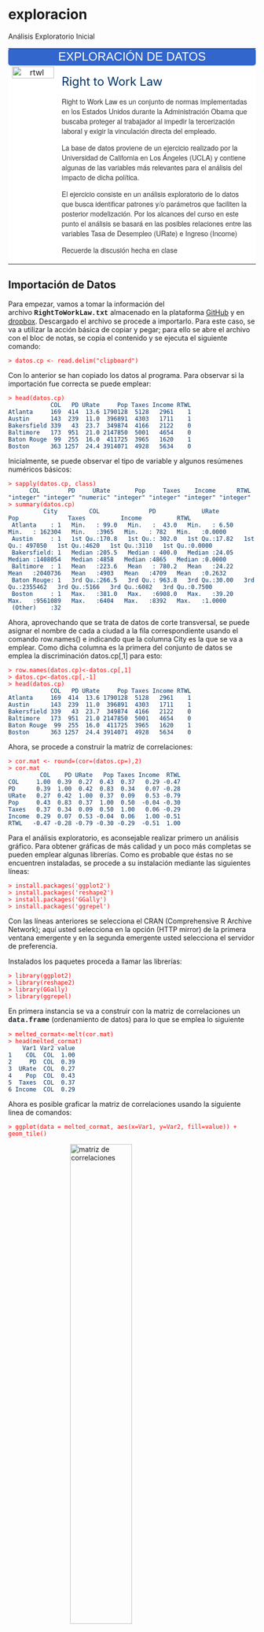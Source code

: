 # exploracion
Análisis Exploratorio Inicial
<table style="width: 100%;" border="0" cellpadding="5">
<tbody>
<tr>
<td style="text-align: center; border-radius: 5px;" colspan="2" bgcolor="#3366CC" width="80%"><span style="font-size: x-large; font-family: arial, helvetica, sans-serif; color: #ffffff;" data-mce-mark="1">EXPLORACIÓN DE DATOS<br /></span></td>
</tr>
<tr onmouseover="this.style.backgroundColor = '#F5F5F5'" onmouseout="this.style.backgroundColor = '#fff'" style="background-color: #ffffff;">
<td style="text-align: center; width: 20%;" valign="top"><img src="images/rtwl.png" width="100%" height="" alt="rtwl" /></td>
<td style="text-align: center; width: 80%;" valign="top">
<p align="justify"></p>
<p align="justify"><span style="font-size: x-large; color: #003366;" data-mce-mark="1">Right to Work Law</span></p>
<p align="justify"></p>
<p style="color: #333333; font-family: 'Helvetica Neue', Helvetica, Arial, sans-serif; font-size: 14px; text-align: start;">Right to Work Law es un conjunto de normas implementadas en los Estados Unidos durante la Administración Obama que buscaba proteger al trabajador al impedir la tercerización laboral y exigir la vinculación directa del empleado.</p>
<p style="color: #333333; font-family: 'Helvetica Neue', Helvetica, Arial, sans-serif; font-size: 14px; text-align: start;">La base de datos proviene de un ejercicio realizado por la Universidad de California en Los Ángeles (UCLA) y contiene algunas de las variables más relevantes para el análisis del impacto de dicha política.</p>
<p style="color: #333333; font-family: 'Helvetica Neue', Helvetica, Arial, sans-serif; font-size: 14px; text-align: start;">El ejercicio consiste en un análisis exploratorio de lo datos que busca identificar patrones y/o parámetros que faciliten la posterior modelización. Por los alcances del curso en este punto el análisis se basará en las posibles relaciones entre las variables Tasa de Desempleo (URate) e Ingreso (Income)</p>
<p style="color: #333333; font-family: 'Helvetica Neue', Helvetica, Arial, sans-serif; font-size: 14px; text-align: start;">Recuerde la discusión hecha en clase</p>
</td>
</tr>
</tbody>
</table>
<p></p>
<h2 style="text-align: left;">Importación de Datos</h2>
<p>Para empezar, vamos a tomar la información del archivo <strong><span style="font-family: 'courier new', courier, monospace;" data-mce-mark="1">RightToWorkLaw.txt</span></strong> almacenado en la plataforma <a href="https://github.com/karlosmantilla/importacion" title="Enlace a GitHub" target="_blank">GitHub</a> y en <a href="https://www.dropbox.com/s/i0pnh74xmtnaopx/RightToWorkLaw.txt?dl=0" title="Enlace a Dropbox" target="_blank">dropbox</a>. Descargado el archivo se procede a importarlo. Para este caso, se va a utilizar la acción básica de copiar y pegar; para ello se abre el archivo con el bloc de notas, se copia el contenido y se ejecuta el siguiente comando:</p>
<pre><span style="color: #ff0000;"><code class="r">&gt; datos.cp &lt;- read.delim("clipboard")
</code></span></pre>
<p>Con lo anterior se han copiado los datos al programa. Para observar si la importación fue correcta se puede emplear:</p>
<pre><code class="r"><span style="color: #ff0000;">&gt; head(datos.cp)</span>
<span style="color: #003366;">            COL   PD URate     Pop Taxes Income RTWL
Atlanta     169  414  13.6 1790128  5128   2961    1
Austin      143  239  11.0  396891  4303   1711    1
Bakersfield 339   43  23.7  349874  4166   2122    0
Baltimore   173  951  21.0 2147850  5001   4654    0
Baton Rouge  99  255  16.0  411725  3965   1620    1
Boston      363 1257  24.4 3914071  4928   5634    0
</span></code></pre>
<p>Inicialmente, se puede observar el tipo de variable y algunos resúmenes numéricos básicos:</p>
<pre><code class="r"><span style="color: #ff0000;">&gt; sapply(datos.cp, class)</span>
<span style="color: #003366;">      COL        PD     URate       Pop     Taxes    Income      RTWL 
"integer" "integer" "numeric" "integer" "integer" "integer" "integer"</span> 
<span style="color: #ff0000;">&gt; summary(datos.cp)</span>
<span style="color: #003366;">          City         COL              PD             URate            Pop              Taxes          Income          RTWL       
 Atlanta    : 1   Min.   : 99.0   Min.   :  43.0   Min.   : 6.50   Min.   : 162304   Min.   :3965   Min.   : 782   Min.   :0.0000  
 Austin     : 1   1st Qu.:170.8   1st Qu.: 302.0   1st Qu.:17.82   1st Qu.: 497050   1st Qu.:4620   1st Qu.:3110   1st Qu.:0.0000  
 Bakersfield: 1   Median :205.5   Median : 400.0   Median :24.05   Median :1408054   Median :4858   Median :4865   Median :0.0000  
 Baltimore  : 1   Mean   :223.6   Mean   : 780.2   Mean   :24.22   Mean   :2040736   Mean   :4903   Mean   :4709   Mean   :0.2632  
 Baton Rouge: 1   3rd Qu.:266.5   3rd Qu.: 963.8   3rd Qu.:30.00   3rd Qu.:2355462   3rd Qu.:5166   3rd Qu.:6082   3rd Qu.:0.7500  
 Boston     : 1   Max.   :381.0   Max.   :6908.0   Max.   :39.20   Max.   :9561089   Max.   :6404   Max.   :8392   Max.   :1.0000  
 (Other)    :32                                                                                                                    
</span></code></pre>
<p>Ahora, aprovechando que se trata de datos de corte transversal, se puede asignar el nombre de cada a ciudad a la fila correspondiente usando el comando row.names() e indicando que la columna City es la que se va a emplear. Como dicha columna es la primera del conjunto de datos se emplea la discriminación datos.cp[,1] para esto:</p>
<pre><code class="r"><span style="color: #ff0000;">&gt; row.names(datos.cp)&lt;-datos.cp[,1]
&gt; datos.cp&lt;-datos.cp[,-1]
&gt; head(datos.cp)</span>
<span style="color: #003366;">            COL   PD URate     Pop Taxes Income RTWL
Atlanta     169  414  13.6 1790128  5128   2961    1
Austin      143  239  11.0  396891  4303   1711    1
Bakersfield 339   43  23.7  349874  4166   2122    0
Baltimore   173  951  21.0 2147850  5001   4654    0
Baton Rouge  99  255  16.0  411725  3965   1620    1
Boston      363 1257  24.4 3914071  4928   5634    0
</span></code></pre>
<p>Ahora, se procede a construir la matriz de correlaciones:</p>
<pre><code class="r"><span style="color: #ff0000;">&gt; cor.mat &lt;- round=(cor=(datos.cp=),2)</span><br /><span style="color: #ff0000;">&gt; cor.mat</span>
<span style="color: #003366;">         COL    PD URate   Pop Taxes Income  RTWL
COL     1.00  0.39  0.27  0.43  0.37   0.29 -0.47
PD      0.39  1.00  0.42  0.83  0.34   0.07 -0.28
URate   0.27  0.42  1.00  0.37  0.09   0.53 -0.79
Pop     0.43  0.83  0.37  1.00  0.50  -0.04 -0.30
Taxes   0.37  0.34  0.09  0.50  1.00   0.06 -0.29
Income  0.29  0.07  0.53 -0.04  0.06   1.00 -0.51
RTWL   -0.47 -0.28 -0.79 -0.30 -0.29  -0.51  1.00</span>
<!-----></code></pre>
<p>Para el análisis exploratorio, es aconsejable realizar primero un análisis gráfico. Para obtener gráficas de más calidad y un poco más completas se pueden emplear algunas librerías. Como es probable que éstas no se encuentren instaladas, se procede a su instalación mediante las siguientes líneas:</p>
<pre><span style="color: #ff0000;"><code class="r">&gt; install.packages('ggplot2')
&gt; install.packages('reshape2')
&gt; install.packages('GGally')
&gt; install.packages('ggrepel')
</code></span></pre>
<p>Con las líneas anteriores se selecciona el CRAN (<span>Comprehensive R Archive Network); aquí usted selecciona en la opción (HTTP mirror) de la primera ventana emergente y en la segunda emergente usted selecciona el servidor de preferencia.</span></p>
<p><span>Instalados los paquetes proceda a llamar las librerías:</span></p>
<pre><span style="color: #ff0000;"><code class="r">&gt; library(ggplot2)
&gt; library(reshape2)
&gt; library(GGally)
&gt; library(ggrepel)
</code></span></pre>
<p>En primera instancia se va a construir con la matriz de correlaciones un <strong><span style="font-family: 'courier new', courier, monospace;">data.frame</span></strong> (ordenamiento de datos) para lo que se emplea lo siguiente</p>
<pre><code class="r"><span style="color: #ff0000;">&gt; melted_cormat&lt;-melt(cor.mat)
&gt; head(melted_cormat)</span>
<span style="color: #003366;">    Var1 Var2 value
1    COL  COL  1.00
2     PD  COL  0.39
3  URate  COL  0.27
4    Pop  COL  0.43
5  Taxes  COL  0.37
6 Income  COL  0.29
</span></code></pre>
<p>Ahora es posible graficar la matriz de correlaciones usando la siguiente linea de comandos:</p>
<pre><span style="color: #ff0000;"><code class="r">&gt; ggplot(data = melted_cormat, aes(x=Var1, y=Var2, fill=value)) + geom_tile()
</code></span></pre>
<p><img src="images/matrizxorr1.png" width="50%" height="" alt="matriz de correlaciones" style="display: block; margin-left: auto; margin-right: auto;" /></p>
<p>Se observa en el lado derecho de la gráfica la nomenclatura para interpretar los valores del gráfico. Existe otra gráfica más simple para su interpretación y se construye como se indica a continuación:</p>
<pre><span style="color: #ff0000;"><code class="r">&gt; ggcorr(datos.cp, palette = "RdBu", label = TRUE)
</code></span></pre>
<p><img src="images/matrizxorr2.png" width="50%" height="" alt="Matriz de Correlaciones 2" style="display: block; margin-left: auto; margin-right: auto;" /></p>
<p>Con la información suministrada en este gráfico se puede considerar las posibles configuraciones del modelo a construir. Así que se procede a construir un diagrama de dispersión para las variables de interés en este ejercicio; para ello se emplea la siguiente línea de comandos (recuerde la explicación sobre los argumentos dada en clase):</p>
<pre><span style="color: #ff0000;"><code class="r">&gt; win.graph(10,6,6) # Sirve para determinar las dimensiones de la imagen: 10 pts de ancho, 6 pts de alto y Tamaño de Fuente 6
&gt; ggplot(datos.cp, aes(x=Income, y=URate)) + geom_point(size=3, col="darkgreen")
</code></span></pre>
<p><img src="images/dispersion2.png" width="70%" height="" alt="Dispersión" style="display: block; margin-left: auto; margin-right: auto;" /></p>
<p></p>
<p>Es posible incluir más variables que permitan intuir el comportamiento del modelo; para el ejemplo se va a incluir el tamaño poblacional para analizar las posibles influencias de esta variable:</p>
<pre><span style="color: #ff0000;"><code class="r">&gt; ggplot(datos.cp, aes(x=Income, y=URate)) +  geom_point(aes(size=Pop),col="darkgreen")
</code></span></pre>
<p style="text-align: center;"><img src="images/dispersion3.png" width="75%" height="" alt="dispersión3" /></p>
<p style="text-align: left;">Son muchas las opciones gráficas que hay. Por ejemplo, es posible incluir el nombre de las ciudades para identificar las observaciones en el diagrama de dispersión:</p>
<pre><span style="color: #ff0000;"><code class="r">&gt; ggplot(datos.cp, aes(x=Income, y=URate)) +  geom_point(aes(size=Pop),col="darkgreen")+ geom_text_repel(label=rownames(datos.cp))
</code></span></pre>
<p style="text-align: center;"><img src="images/dispersion4.png" width="75%" height="" alt="Dispersion" /></p>
<p style="text-align: left;"></p>
<p>O se puede añadir un gráfico de densidad bidimensional para identificar los posibles centros de atracción de los datos:</p>
<pre><span style="color: #ff0000;"><code class="r">&gt; ggplot(datos.cp, aes(x=Income, y=URate)) +  geom_point(aes(size=Pop),col="darkgreen")+ geom_text_repel(label=rownames(datos.cp)) + geom_density_2d()
</code></span></pre>
<p style="text-align: center;"><img src="images/densidad1.png" width="75%" height="" alt="densidad" /></p>
<p>O incluir la recta de regresión y el intervalo de confianza para tener una aproximación del posible modelo:</p>
<pre><span style="color: #ff0000;"><code class="r">&gt; ggplot(datos.cp, aes(x=Income, y=URate)) +  geom_point(aes(size=Pop),col="darkgreen")+ geom_text_repel(label=rownames(datos.cp)) +  geom_smooth(method=lm)
</code></span></pre>
<p><img src="images/regresion.png" width="75%" height="" style="display: block; margin-left: auto; margin-right: auto;" /></p>
<p>También es posible graficar otro tipo de regresión y combinar con más elementos:</p>
<pre><span style="color: #ff0000;"><code class="r">&gt; ggplot(datos.cp, aes(x=Income, y=URate)) +  geom_point(aes(size=Pop),col="darkgreen")+ geom_text_repel(label=rownames(datos.cp)) +  geom_smooth()+ geom_density_2d()
</code></span></pre>
<p style="text-align: center;"><img src="images/regression2.png" width="75%" height="" alt="Regresion Loess" /></p>
<p style="text-align: left;">O se puede incluir el efecto de implementación o no del estatuto RTWL</p>
<pre><span style="color: #ff0000;"><code class="r">&gt; ggplot(datos.cp,aes(x=Income, y=URate, color=as.factor(RTWL))) + geom_point(aes(size=Pop))+ scale_color_manual(values = c('#999999','#E69F00')) + theme(legend.position=c(0,1), legend.justification=c(0,1))+ geom_smooth(method=lm)+ geom_density_2d()
</code></span></pre>
<p style="text-align: center;"><img src="images/regresionanova.png" width="75%" height="" alt="anova" /></p>
<p style="text-align: left;">Finalmente, es posible incluir otros gráficos como diagramas de caja:</p>
<pre><span style="color: #ff0000;"><code class="r">&gt; ggplot(datos.cp,aes(y = URate, x = factor(RTWL)))  + geom_boxplot()+ labs(x="Application RTWL",y="Unemployed Rate")+  stat_summary(fun.y=mean, colour="red", geom="point", shape=20, size=3,show_guide = FALSE)
</code></span></pre>
<p style="text-align: left;"><img src="images/boxplot.png" width="50%" height="" alt="Boxplot" style="display: block; margin-left: auto; margin-right: auto;" /></p>
<p style="text-align: left;">Recuerde que una adecuada exploración gráfica ayuda a evitar construir modelos innecesarios</p>
